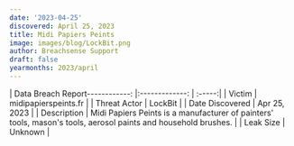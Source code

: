 ```yaml
---
date: '2023-04-25'
discovered: April 25, 2023
title: Midi Papiers Peints
image: images/blog/LockBit.png
author: Breachsense Support
draft: false
yearmonths: 2023/april
---
```


| Data Breach Report------------:     |:-------------:    | :-----:|
| Victim      | midipapierspeints.fr      | 
| Threat Actor      | LockBit      | 
| Date Discovered      | Apr 25, 2023      | 
| Description      | Midi Papiers Peints is a manufacturer of painters' tools, mason's tools, aerosol paints and household brushes.      | 
| Leak Size      | Unknown      | 

